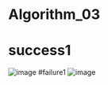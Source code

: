 # Algorithm_03
# success1
![image](https://user-images.githubusercontent.com/107351748/173233430-a161ffd1-eae7-45f0-97e3-c5aca6f4e9f7.png)
#failure1
![image](https://user-images.githubusercontent.com/107351748/173233563-f78b67f2-a438-40e7-a037-426847db4b65.png)
